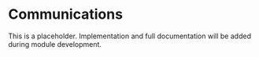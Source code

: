 # Communications

This is a placeholder. Implementation and full documentation will be added during module development.
